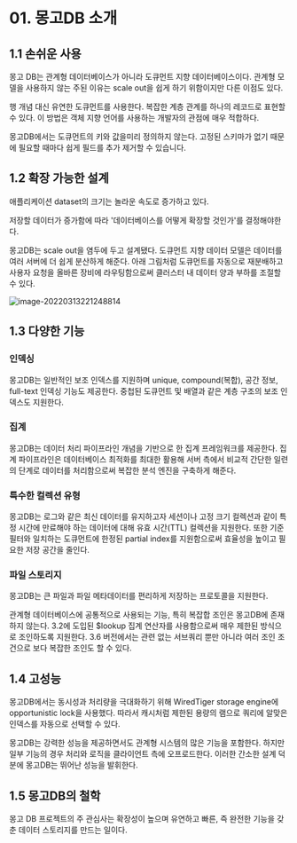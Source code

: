 # 01. 몽고DB 소개

## 1.1 손쉬운 사용

몽고 DB는 관계형 데이터베이스가 아니라 도큐먼트 지향 데이터베이스이다. 관계형 모델을 사용하지 않는 주된 이유는 scale out을 쉽게 하기 위함이지만 다른 이점도 있다.

행 개념 대신 유연한 도큐먼트를 사용한다. 복잡한 계층 관계를 하나의 레코드로 표현할 수 있다. 이 방법은 객체 지향 언어를 사용하는 개발자의 관점에 매우 적합하다.

몽고DB에서는 도큐먼트의 키와 값을미리 정의하지 않는다. 고정된 스키마가 없기 때문에 필요할 때마다 쉽게 필드를 추가 제거할 수 있습니다.



## 1.2 확장 가능한 설계

애플리케이션 dataset의 크기는 놀라운 속도로 증가하고 있다.

저장할 데이터가 증가함에 따라 '데이터베이스를 어떻게 확장할 것인가'를 결정해야한다.

몽고DB는 scale out을 염두에 두고 설계됐다. 도큐먼트 지향 데이터 모델은 데이터를 여러 서버에 더 쉽게 분산하게 해준다. 아래 그림처럼 도큐먼트를 자동으로 재분배하고 사용자 요청을 올바른 장비에 라우팅함으로써 클러스터 내 데이터 양과 부하를 조절할 수 있다.

![image-20220313221248814](images/image-20220313221248814.png)



## 1.3 다양한 기능

### 인덱싱

몽고DB는 일반적인 보조 인덱스를 지원하며 unique, compound(복합), 공간 정보, full-text 인덱싱 기능도 제공한다. 중첩된 도큐먼트 및 배열과 같은 계층 구조의 보조 인덱스도 지원한다.



### 집계

몽고DB는 데이터 처리 파이프라인 개념을 기반으로 한 집계 프레임워크를 제공한다. 집계 파이프라인은 데이터베이스 최적화를 최대한 활용해 서버 측에서 비교적 간단한 일련의 단계로 데이터를 처리함으로써 복잡한 분석 엔진을 구축하게 해준다.



### 특수한 컬렉션 유형

몽고DB는 로그와 같은 최신 데이터를 유지하고자 세션이나 고정 크기 컬렉션과 같이 특정 시간에 만료해야 하는 데이터에 대해 유효 시간(TTL) 컬렉션을 지원한다. 또한 기준 필터와 일치하는 도큐먼트에 한정된 partial index를 지원함으로써 효율성을 높이고 필요한 저장 공간을 줄인다.



### 파일 스토리지

몽고DB는 큰 파일과 파일 메타데이터를 편리하게 저장하는 프로토콜을 지원한다.



관계형 데이터베이스에 공통적으로 사용되는 기능, 특히 복잡합 조인은 몽고DB에 존재하지 않는다. 3.2에 도입된 $lookup 집계 연산자를 사용함으로써 매우 제한된 방식으로 조인하도록 지원한다. 3.6 버전에서는 관련 없는 서브쿼리 뿐만 아니라 여러 조인 조건으로 보다 복잡한 조인도 할 수 있다.



## 1.4 고성능

몽고DB에서는 동시성과 처리량을 극대화하기 위해 WiredTiger storage engine에 opportunistic lock을 사용했다. 따라서 캐시처럼 제한된 용량의 램으로 쿼리에 알맞은 인덱스를 자동으로 선택할 수 있다. 

몽고DB는 강력한 성능을 제공하면서도 관계형 시스템의 많은 기능을 포함한다. 하지만 일부 기능의 경우 처리와 로직을 클라이언트 측에 오프로드한다. 이러한 간소한 설계 덕분에 몽고DB는 뛰어난 성능을 발휘한다.



## 1.5 몽고DB의 철학

몽고 DB 프로젝트의 주 관심사는 확장성이 높으며 유연하고 빠른, 즉 완전한 기능을 갖춘 데이터 스토리지를 만드는 일이다.